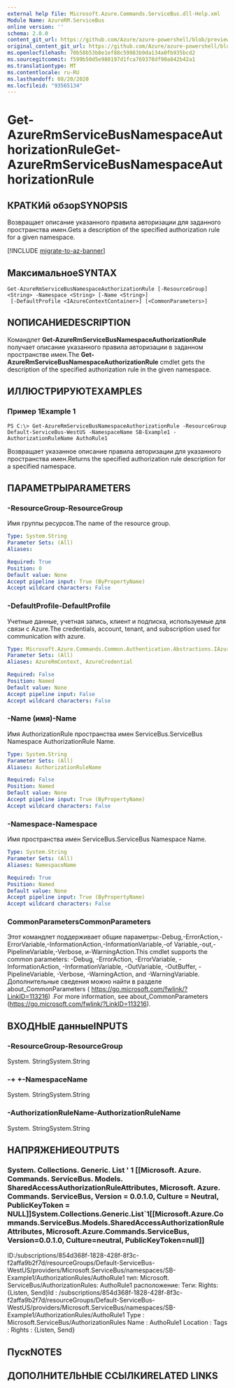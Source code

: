 ```yaml
---
external help file: Microsoft.Azure.Commands.ServiceBus.dll-Help.xml
Module Name: AzureRM.ServiceBus
online version: ''
schema: 2.0.0
content_git_url: https://github.com/Azure/azure-powershell/blob/preview/src/ResourceManager/ServiceBus/Commands.ServiceBus/help/Get-AzureRmServiceBusNamespaceAuthorizationRule.md
original_content_git_url: https://github.com/Azure/azure-powershell/blob/preview/src/ResourceManager/ServiceBus/Commands.ServiceBus/help/Get-AzureRmServiceBusNamespaceAuthorizationRule.md
ms.openlocfilehash: 70b58b53b8e1ef88c59983b9da134a0fb935bcd2
ms.sourcegitcommit: f599b50d5e980197d1fca769378df90a842b42a1
ms.translationtype: MT
ms.contentlocale: ru-RU
ms.lasthandoff: 08/20/2020
ms.locfileid: "93565134"
---
```

# <span data-ttu-id="d15ca-101">Get-AzureRmServiceBusNamespaceAuthorizationRule</span><span class="sxs-lookup"><span data-stu-id="d15ca-101">Get-AzureRmServiceBusNamespaceAuthorizationRule</span></span>

## <span data-ttu-id="d15ca-102">КРАТКИй обзор</span><span class="sxs-lookup"><span data-stu-id="d15ca-102">SYNOPSIS</span></span>
<span data-ttu-id="d15ca-103">Возвращает описание указанного правила авторизации для заданного пространства имен.</span><span class="sxs-lookup"><span data-stu-id="d15ca-103">Gets a description of the specified authorization rule for a given namespace.</span></span> 

[!INCLUDE [migrate-to-az-banner](../../includes/migrate-to-az-banner.md)]

## <span data-ttu-id="d15ca-104">Максимальное</span><span class="sxs-lookup"><span data-stu-id="d15ca-104">SYNTAX</span></span>

```
Get-AzureRmServiceBusNamespaceAuthorizationRule [-ResourceGroup] <String> -Namespace <String> [-Name <String>]
 [-DefaultProfile <IAzureContextContainer>] [<CommonParameters>]
```

## <span data-ttu-id="d15ca-105">NОПИСАНИЕ</span><span class="sxs-lookup"><span data-stu-id="d15ca-105">DESCRIPTION</span></span>
<span data-ttu-id="d15ca-106">Командлет **Get-AzureRmServiceBusNamespaceAuthorizationRule** получает описание указанного правила авторизации в заданном пространстве имен.</span><span class="sxs-lookup"><span data-stu-id="d15ca-106">The **Get-AzureRmServiceBusNamespaceAuthorizationRule** cmdlet gets the description of the specified authorization rule in the given namespace.</span></span>

## <span data-ttu-id="d15ca-107">ИЛЛЮСТРИРУЮТ</span><span class="sxs-lookup"><span data-stu-id="d15ca-107">EXAMPLES</span></span>

### <span data-ttu-id="d15ca-108">Пример 1</span><span class="sxs-lookup"><span data-stu-id="d15ca-108">Example 1</span></span>
```
PS C:\> Get-AzureRmServiceBusNamespaceAuthorizationRule -ResourceGroup Default-ServiceBus-WestUS -NamespaceName SB-Example1 -AuthorizationRuleName AuthoRule1
```

<span data-ttu-id="d15ca-109">Возвращает указанное описание правила авторизации для указанного пространства имен.</span><span class="sxs-lookup"><span data-stu-id="d15ca-109">Returns the specified authorization rule description for a specified namespace.</span></span>

## <span data-ttu-id="d15ca-110">ПАРАМЕТРЫ</span><span class="sxs-lookup"><span data-stu-id="d15ca-110">PARAMETERS</span></span>

### <span data-ttu-id="d15ca-111">-ResourceGroup</span><span class="sxs-lookup"><span data-stu-id="d15ca-111">-ResourceGroup</span></span>
<span data-ttu-id="d15ca-112">Имя группы ресурсов.</span><span class="sxs-lookup"><span data-stu-id="d15ca-112">The name of the resource group.</span></span>

```yaml
Type: System.String
Parameter Sets: (All)
Aliases: 

Required: True
Position: 0
Default value: None
Accept pipeline input: True (ByPropertyName)
Accept wildcard characters: False
```

### <span data-ttu-id="d15ca-113">-DefaultProfile</span><span class="sxs-lookup"><span data-stu-id="d15ca-113">-DefaultProfile</span></span>
<span data-ttu-id="d15ca-114">Учетные данные, учетная запись, клиент и подписка, используемые для связи с Azure.</span><span class="sxs-lookup"><span data-stu-id="d15ca-114">The credentials, account, tenant, and subscription used for communication with azure.</span></span>

```yaml
Type: Microsoft.Azure.Commands.Common.Authentication.Abstractions.IAzureContextContainer
Parameter Sets: (All)
Aliases: AzureRmContext, AzureCredential

Required: False
Position: Named
Default value: None
Accept pipeline input: False
Accept wildcard characters: False
```

### <span data-ttu-id="d15ca-115">-Name (имя)</span><span class="sxs-lookup"><span data-stu-id="d15ca-115">-Name</span></span>
<span data-ttu-id="d15ca-116">Имя AuthorizationRule пространства имен ServiceBus.</span><span class="sxs-lookup"><span data-stu-id="d15ca-116">ServiceBus Namespace AuthorizationRule Name.</span></span>

```yaml
Type: System.String
Parameter Sets: (All)
Aliases: AuthorizationRuleName

Required: False
Position: Named
Default value: None
Accept pipeline input: True (ByPropertyName)
Accept wildcard characters: False
```

### <span data-ttu-id="d15ca-117">-Namespace</span><span class="sxs-lookup"><span data-stu-id="d15ca-117">-Namespace</span></span>
<span data-ttu-id="d15ca-118">Имя пространства имен ServiceBus.</span><span class="sxs-lookup"><span data-stu-id="d15ca-118">ServiceBus Namespace Name.</span></span>

```yaml
Type: System.String
Parameter Sets: (All)
Aliases: NamespaceName

Required: True
Position: Named
Default value: None
Accept pipeline input: True (ByPropertyName)
Accept wildcard characters: False
```

### <span data-ttu-id="d15ca-119">CommonParameters</span><span class="sxs-lookup"><span data-stu-id="d15ca-119">CommonParameters</span></span>
<span data-ttu-id="d15ca-120">Этот командлет поддерживает общие параметры:-Debug,-ErrorAction,-ErrorVariable,-InformationAction,-InformationVariable,-of Variable,-out,-PipelineVariable,-Verbose, и-WarningAction.</span><span class="sxs-lookup"><span data-stu-id="d15ca-120">This cmdlet supports the common parameters: -Debug, -ErrorAction, -ErrorVariable, -InformationAction, -InformationVariable, -OutVariable, -OutBuffer, -PipelineVariable, -Verbose, -WarningAction, and -WarningVariable.</span></span> <span data-ttu-id="d15ca-121">Дополнительные сведения можно найти в разделе about_CommonParameters ( https://go.microsoft.com/fwlink/?LinkID=113216) .</span><span class="sxs-lookup"><span data-stu-id="d15ca-121">For more information, see about_CommonParameters (https://go.microsoft.com/fwlink/?LinkID=113216).</span></span>

## <span data-ttu-id="d15ca-122">ВХОДНЫЕ данные</span><span class="sxs-lookup"><span data-stu-id="d15ca-122">INPUTS</span></span>

### <span data-ttu-id="d15ca-123">-ResourceGroup</span><span class="sxs-lookup"><span data-stu-id="d15ca-123">-ResourceGroup</span></span>
 <span data-ttu-id="d15ca-124">System. String</span><span class="sxs-lookup"><span data-stu-id="d15ca-124">System.String</span></span>
 

### <span data-ttu-id="d15ca-125">-+ +</span><span class="sxs-lookup"><span data-stu-id="d15ca-125">-NamespaceName</span></span>
 <span data-ttu-id="d15ca-126">System. String</span><span class="sxs-lookup"><span data-stu-id="d15ca-126">System.String</span></span>
 

### <span data-ttu-id="d15ca-127">-AuthorizationRuleName</span><span class="sxs-lookup"><span data-stu-id="d15ca-127">-AuthorizationRuleName</span></span>
 <span data-ttu-id="d15ca-128">System. String</span><span class="sxs-lookup"><span data-stu-id="d15ca-128">System.String</span></span>

## <span data-ttu-id="d15ca-129">НАПРЯЖЕНИЕ</span><span class="sxs-lookup"><span data-stu-id="d15ca-129">OUTPUTS</span></span>

### <span data-ttu-id="d15ca-130">System. Collections. Generic. List ' 1 [[Microsoft. Azure. Commands. ServiceBus. Models. SharedAccessAuthorizationRuleAttributes, Microsoft. Azure. Commands. ServiceBus, Version = 0.0.1.0, Culture = Neutral, PublicKeyToken = NULL]]</span><span class="sxs-lookup"><span data-stu-id="d15ca-130">System.Collections.Generic.List\`1[[Microsoft.Azure.Commands.ServiceBus.Models.SharedAccessAuthorizationRuleAttributes, Microsoft.Azure.Commands.ServiceBus, Version=0.0.1.0, Culture=neutral, PublicKeyToken=null]]</span></span>
<span data-ttu-id="d15ca-131">ID:/subscriptions/854d368f-1828-428f-8f3c-f2affa9b2f7d/resourceGroups/Default-ServiceBus-WestUS/providers/Microsoft.ServiceBus/namespaces/SB-Example1/AuthorizationRules/AuthoRule1 тип: Microsoft. ServiceBus/AuthorizationRules: AuthoRule1 расположение: Теги: Rights: {Listen, Send}</span><span class="sxs-lookup"><span data-stu-id="d15ca-131">Id       : /subscriptions/854d368f-1828-428f-8f3c-f2affa9b2f7d/resourceGroups/Default-ServiceBus-WestUS/providers/Microsoft.ServiceBus/namespaces/SB-Example1/AuthorizationRules/AuthoRule1 Type     : Microsoft.ServiceBus/AuthorizationRules Name     : AuthoRule1 Location : Tags     : Rights   : {Listen, Send}</span></span>

## <span data-ttu-id="d15ca-132">Пуск</span><span class="sxs-lookup"><span data-stu-id="d15ca-132">NOTES</span></span>

## <span data-ttu-id="d15ca-133">ДОПОЛНИТЕЛЬНЫЕ ССЫЛКИ</span><span class="sxs-lookup"><span data-stu-id="d15ca-133">RELATED LINKS</span></span>


